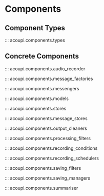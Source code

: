 # Components

## Component Types

::: acoupi.components.types

## Concrete Components

::: acoupi.components.audio_recorder

::: acoupi.components.message_factories

::: acoupi.components.messengers

::: acoupi.components.models

::: acoupi.components.stores

::: acoupi.components.message_stores

::: acoupi.components.output_cleaners

::: acoupi.components.processing_filters

::: acoupi.components.recording_conditions

::: acoupi.components.recording_schedulers

::: acoupi.components.saving_filters

::: acoupi.components.saving_managers

::: acoupi.components.summariser
